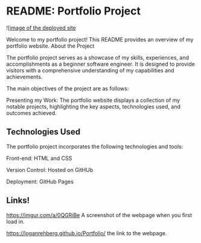 

# README: Portfolio Project

![[image of the deployed site](https://github.com/loganrehberg/Portfolio/assets/127784358/d0f72efb-db41-4d73-a5dd-abdc04694436)


Welcome to my portfolio project! This README provides an overview of my portfolio website.
About the Project

The portfolio project serves as a showcase of my skills, experiences, and accomplishments as a beginner software engineer. It is designed to provide visitors with a comprehensive understanding of my capabilities and achievements.

The main objectives of the project are as follows:

Presenting my Work: The portfolio website displays a collection of my notable projects, highlighting the key aspects, technologies used, and outcomes achieved.



## Technologies Used

The portfolio project incorporates the following technologies and tools:

Front-end: HTML and CSS

  
Version Control: Hosted on GitHUb

Deployment: GitHub Pages
    
## Links!

  https://imgur.com/a/0QGRiBe A screenshot of the webpage when you first load in.

  https://loganrehberg.github.io/Portfolio/ the link to the webpage.
